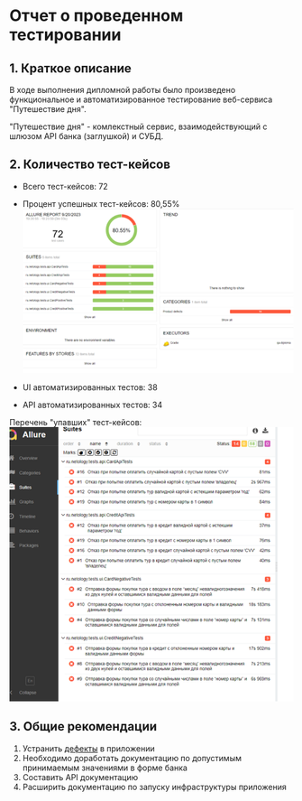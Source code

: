 # Отчет о проведенном тестировании

## 1. Краткое описание 

В ходе выполнения дипломной работы было произведено функциональное
и автоматизированное тестирование веб-сервиса "Путешествие дня". 

"Путешествие дня" - комлекстный сервис, взаимодействующий с шлюзом API банка (заглушкой)
и СУБД.

## 2. Количество тест-кейсов

- Всего тест-кейсов: 72
- Процент успешных тест-кейсов: 80,55%
![irina_tests_summary_report.png](irina_tests_summary_report.png)

- UI автоматизированных тестов: 38
- API автоматизированных тестов: 34

Перечень "упавших" тест-кейсов: 
![irina_defect_report.png](irina_defect_report.png)

## 3. Общие рекомендации

1. Устранить [дефекты](https://github.com/IrinaChapurina/qa-diploma/issues) в приложении
2. Необходимо доработать документацию по допустимым принимаемым 
значениями в форме банка
3. Составить API документацию
4. Расширить документацию по запуску инфраструктуры приложения